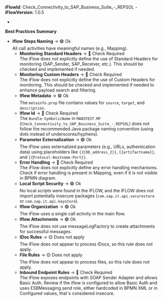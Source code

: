 **iFlowId**: Check_Connectivity_to_SAP_Business_Suite_-_REPSOL - **iFlowVersion**: 1.0.5

-

**Best Practices Summary**
- **Iflow Steps Naming** -> 🟢 Ok\
        All call activities have meaningful names (e.g., Mapping).
    - **Monitoring Standard Headers** -> 🔴 Check Required\
        The iFlow does not explicitly define the use of Standard Headers for monitoring (SAP_Sender, SAP_Receiver, etc.). This should be checked and implemented if needed.
    - **Monitoring Custom Headers** -> 🔴 Check Required\
        The iFlow does not explicitly define the use of Custom Headers for monitoring. This should be checked and implemented if needed to enhance payload search and filtering.
    - **Iflow Metadata** -> 🟢 Ok\
        The `metainfo.prop` file contains values for `source`, `target`, and `description`.
    - **Iflow Id** -> 🔴 Check Required\
        The `Bundle-SymbolicName` in `MANIFEST.MF` (`Check_Connectivity_to_SAP_Business_Suite_-_REPSOL`) does not follow the recommended Java package naming convention (using dots instead of underscores/hyphens).
    - **Parameter Externalization** -> 🟢 Ok\
        The iFlow uses externalized parameters (e.g., URLs, authentication data) using placeholders like `{{COD_address_2}}`, `{{artifactname}}`, and `{{Protocol-Hostname-Port}}`.
    - **Error Handling** -> 🔴 Check Required\
        The iFlow does not explicitly define any error handling mechanisms. Check if error handling is present in Mapping, even if it is not visible in BPMN diagram.
    - **Local Script Security** -> 🟢 Ok\
        No local scripts were found in the IFLOW, and the IFLOW does not import potentially insecure packages (`com.sap.it.api.securestore` or `com.sap.it.api.keystore`).
    - **Iflow Organization** -> 🟢 Ok\
        The iFlow uses a single call activity in the main flow.
    - **Iflow Attachments** -> 🟢 Ok\
        The iFlow does not use messageLogFactory to create attachments for successful messages.
    - **IDoc Rules** -> 🟡 Does not apply\
        The iFlow does not appear to process IDocs, so this rule does not apply.
    - **File Rules** -> 🟡 Does not apply\
        The iFlow does not appear to process files, so this rule does not apply.
    - **Inbound Endpoint Rules** -> 🔴 Check Required\
        The iFlow exposes endpoints with SOAP Sender Adapter and allows Basic Auth. Review if the iflow is configured to allow Basic Auth and uses ESBMessaging.send role, either hardcoded in BPMN XML or in Configured values, that´s considered insecure.